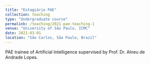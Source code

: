 ```yaml
---
title: "Estagiário PAE"
collection: teaching
type: "Undergraduate course"
permalink: /teaching/2021-pae-teaching-1
venue: "University of São Paulo, ICMC"
date: 2021-03-01
location: "São Carlos, São Paulo, Brazil"
---
```


PAE trainee of Artificial Intelligence supervised by Prof. Dr. Alneu de Andrade Lopes.